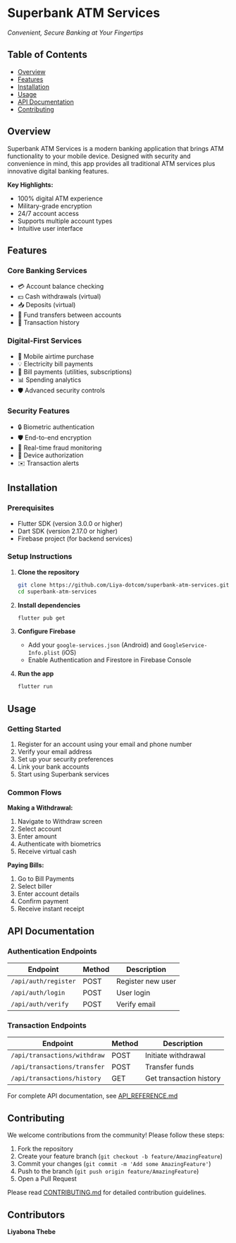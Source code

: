 # Superbank ATM Services

*Convenient, Secure Banking at Your Fingertips*

## Table of Contents
- [Overview](#overview)
- [Features](#features)
- [Installation](#installation)
- [Usage](#usage)
- [API Documentation](#api-documentation)
- [Contributing](#contributing)


## Overview

Superbank ATM Services is a modern banking application that brings ATM functionality to your mobile device. Designed with security and convenience in mind, this app provides all traditional ATM services plus innovative digital banking features.

**Key Highlights:**
- 100% digital ATM experience
- Military-grade encryption
- 24/7 account access
- Supports multiple account types
- Intuitive user interface

## Features

### Core Banking Services
- 💳 Account balance checking
- 💵 Cash withdrawals (virtual)
- 📥 Deposits (virtual)
- 🔄 Fund transfers between accounts
- 📜 Transaction history

### Digital-First Services
- 📱 Mobile airtime purchase
- 💡 Electricity bill payments
- 🏦 Bill payments (utilities, subscriptions)
- 📊 Spending analytics
- 🛡️ Advanced security controls

### Security Features
- 🔒 Biometric authentication
- 🛡️ End-to-end encryption
- 🚨 Real-time fraud monitoring
- 📱 Device authorization
- ✉️ Transaction alerts

## Installation

### Prerequisites
- Flutter SDK (version 3.0.0 or higher)
- Dart SDK (version 2.17.0 or higher)
- Firebase project (for backend services)

### Setup Instructions

1. **Clone the repository**
   ```bash
   git clone https://github.com/Liya-dotcom/superbank-atm-services.git
   cd superbank-atm-services
   ```

2. **Install dependencies**
   ```bash
   flutter pub get
   ```

3. **Configure Firebase**
   - Add your `google-services.json` (Android) and `GoogleService-Info.plist` (iOS)
   - Enable Authentication and Firestore in Firebase Console

4. **Run the app**
   ```bash
   flutter run
   ```

## Usage

### Getting Started
1. Register for an account using your email and phone number
2. Verify your email address
3. Set up your security preferences
4. Link your bank accounts
5. Start using Superbank services

### Common Flows
**Making a Withdrawal:**
1. Navigate to Withdraw screen
2. Select account
3. Enter amount
4. Authenticate with biometrics
5. Receive virtual cash

**Paying Bills:**
1. Go to Bill Payments
2. Select biller
3. Enter account details
4. Confirm payment
5. Receive instant receipt

## API Documentation

### Authentication Endpoints
| Endpoint | Method | Description |
|----------|--------|-------------|
| `/api/auth/register` | POST | Register new user |
| `/api/auth/login` | POST | User login |
| `/api/auth/verify` | POST | Verify email |

### Transaction Endpoints
| Endpoint | Method | Description |
|----------|--------|-------------|
| `/api/transactions/withdraw` | POST | Initiate withdrawal |
| `/api/transactions/transfer` | POST | Transfer funds |
| `/api/transactions/history` | GET | Get transaction history |

For complete API documentation, see [API_REFERENCE.md](API_REFERENCE.md)

## Contributing

We welcome contributions from the community! Please follow these steps:

1. Fork the repository
2. Create your feature branch (`git checkout -b feature/AmazingFeature`)
3. Commit your changes (`git commit -m 'Add some AmazingFeature'`)
4. Push to the branch (`git push origin feature/AmazingFeature`)
5. Open a Pull Request

Please read [CONTRIBUTING.md](CONTRIBUTING.md) for detailed contribution guidelines.

## Contributors
  **Liyabona Thebe**
